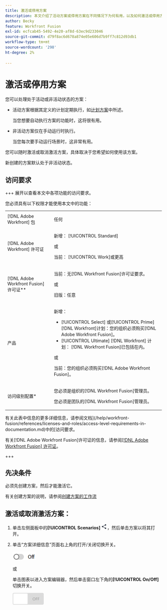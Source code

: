 ```yaml
---
title: 激活或停用方案
description: 本文介绍了活动方案或停用方案在不同情况下为何有用，以及如何激活或停用方案。
author: Becky
feature: Workfront Fusion
exl-id: ecfcab45-5492-4e20-af8d-63ec9d233046
source-git-commit: d79f8ac6d678a874e05e606d7b9ff7c812d93db1
workflow-type: tm+mt
source-wordcount: '298'
ht-degree: 2%

---
```


# 激活或停用方案

您可以处理处于活动或非活动状态的方案：

* 活动方案根据其定义的计划定期执行，如[计划方案](/help/workfront-fusion/create-scenarios/config-scenarios-settings/schedule-a-scenario.md)中所述。

  当您想要自动执行方案的功能时，这将很有用。

* 非活动方案仅在手动运行时执行。

  当您每次要手动运行场景时，这非常有用。

您可以随时激活或取消激活方案，具体取决于您希望如何使用该方案。

新创建的方案默认处于非活动状态。

## 访问要求

+++ 展开以查看本文中各项功能的访问要求。

您必须具有以下权限才能使用本文中的功能：

<table style="table-layout:auto">
 <col> 
 <col> 
 <tbody> 
  <tr> 
   <td role="rowheader">[!DNL Adobe Workfront] 包</td> 
   <td> <p>任何</p> </td> 
  </tr> 
  <tr data-mc-conditions=""> 
   <td role="rowheader">[!DNL Adobe Workfront] 许可证</td> 
   <td> <p>新增： [!UICONTROL Standard]</p><p>或</p><p>当前： [!UICONTROL Work]或更高</p> </td> 
  </tr> 
  <tr> 
   <td role="rowheader">[!DNL Adobe Workfront Fusion] 许可证**</td> 
   <td>
   <p>当前：无[!DNL Workfront Fusion]许可证要求。</p>
   <p>或</p>
   <p>旧版：任意 </p>
   </td> 
  </tr> 
  <tr> 
   <td role="rowheader">产品</td> 
   <td>
   <p>新增：</p> <ul><li>[!UICONTROL Select] 或[!UICONTROL Prime] [!DNL Workfront]计划：您的组织必须购买[!DNL Adobe Workfront Fusion]。</li><li>[!UICONTROL Ultimate] [!DNL Workfront] 计划： [!DNL Workfront Fusion]已包括在内。</li></ul>
   <p>或</p>
   <p>当前：您的组织必须购买[!DNL Adobe Workfront Fusion]。</p>
   </td> 
  </tr>
  <tr data-mc-conditions=""> 
   <td role="rowheader">访问级别配置*</td> 
   <td> 
     <p>您必须是组织的[!DNL Workfront Fusion]管理员。</p>
     <p>您必须是团队的[!DNL Workfront Fusion]管理员。</p>
   </td> 
  </tr> 
   </td> 
  </tr> 
 </tbody> 
</table>

有关此表中信息的更多详细信息，请参阅文档](/help/workfront-fusion/references/licenses-and-roles/access-level-requirements-in-documentation.md)中的[访问要求。

有关[!DNL Adobe Workfront Fusion]许可证的信息，请参阅[[!DNL Adobe Workfront Fusion] 许可证](/help/workfront-fusion/set-up-and-manage-workfront-fusion/licensing-operations-overview/license-automation-vs-integration.md)。

+++

## 先决条件

必须先创建方案，然后才能激活它。

有关创建方案的说明，请参阅[创建方案的工作流](/help/workfront-fusion/create-scenarios/plan-a-scenario/create-a-scenario-workflow.md)

## 激活或取消激活方案：

1. 单击左侧面板中的&#x200B;**[!UICONTROL Scenarios]** ![](assets/scenarios-icon.png)，然后单击方案以将其打开。
1. 单击“方案详细信息”页面右上角的打开/关闭切换开关。

   ![详细信息激活切换](assets/active-toggle-details-page.png)

   或

   单击图表以进入方案编辑器，然后单击窗口左下角的&#x200B;**[!UICONTROL On/Off]**&#x200B;切换开关。

   ![](assets/on-off-switch.jpg)
